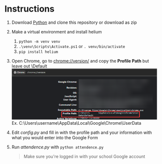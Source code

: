# Instructions
1. Download [Python](https://www.python.org/downloads/) and clone this repository or download as zip

2. Make a virtual environment and install helium
    1. `python -m venv venv`
    2. `.\venv\Scripts\Activate.ps1` or `. venv/bin/activate`
    3. `pip install helium`

3. Open Chrome, go to [chrome://version/](chrome://version/) and copy the **Profile Path** but leave out \Default
![profile path](image.png)
Ex. C:\Users\username\AppData\Local\Google\Chrome\UserData
4. Edit *config.py* and fill in with the profile path and your information with what you would enter into the Google Form

5. Run *attendence.py* with `python attendence.py`
    > Make sure you're logged in with your school Google account
